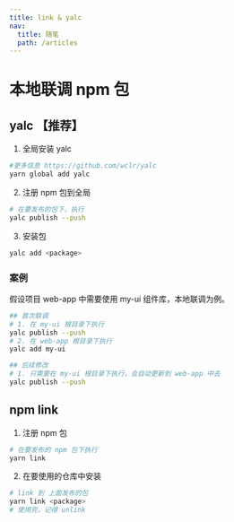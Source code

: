 ```yaml
---
title: link & yalc
nav:
  title: 随笔
  path: /articles
---
```


# 本地联调 npm 包

## yalc 【推荐】

1. 全局安装 yalc

```bash
#更多信息 https://github.com/wclr/yalc
yarn global add yalc
```

2. 注册 npm 包到全局

```bash
# 在要发布的包下，执行
yalc publish --push
```

3. 安装包

```bash
yalc add <package>
```

### 案例

假设项目 web-app 中需要使用 my-ui 组件库，本地联调为例。

```bash
## 首次联调
# 1. 在 my-ui 根目录下执行
yalc publish --push
# 2. 在 web-app 根目录下执行
yalc add my-ui

## 后续修改
# 1. 只需要在 my-ui 根目录下执行，会自动更新到 web-app 中去
yalc publish --push
```

## npm link

1. 注册 npm 包

```bash
# 在要发布的 npm 包下执行
yarn link
```

2. 在要使用的仓库中安装

```bash
# link 到 上面发布的包
yarn link <package>
# 使用完，记得 unlink
```
